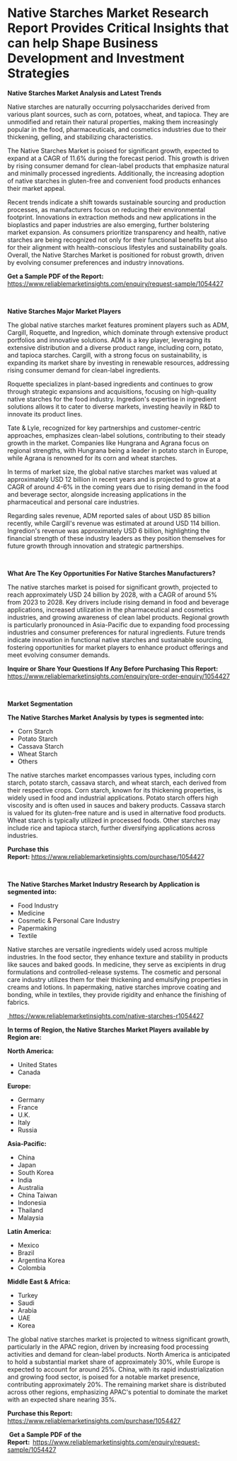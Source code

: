 <p><h1>Native Starches Market Research Report Provides Critical Insights that can help Shape Business Development and Investment Strategies</h1></p><p><strong>Native Starches Market Analysis and Latest Trends</strong></p>
<p><p>Native starches are naturally occurring polysaccharides derived from various plant sources, such as corn, potatoes, wheat, and tapioca. They are unmodified and retain their natural properties, making them increasingly popular in the food, pharmaceuticals, and cosmetics industries due to their thickening, gelling, and stabilizing characteristics.</p><p>The Native Starches Market is poised for significant growth, expected to expand at a CAGR of 11.6% during the forecast period. This growth is driven by rising consumer demand for clean-label products that emphasize natural and minimally processed ingredients. Additionally, the increasing adoption of native starches in gluten-free and convenient food products enhances their market appeal.</p><p>Recent trends indicate a shift towards sustainable sourcing and production processes, as manufacturers focus on reducing their environmental footprint. Innovations in extraction methods and new applications in the bioplastics and paper industries are also emerging, further bolstering market expansion. As consumers prioritize transparency and health, native starches are being recognized not only for their functional benefits but also for their alignment with health-conscious lifestyles and sustainability goals. Overall, the Native Starches Market is positioned for robust growth, driven by evolving consumer preferences and industry innovations.</p></p>
<p><strong>Get a Sample PDF of the Report:&nbsp;</strong> <a href="https://www.reliablemarketinsights.com/enquiry/request-sample/1054427?utm_campaign=3648&utm_medium=2&utm_source=Github&utm_content=ia&utm_term=16042025&utm_id=native-starches">https://www.reliablemarketinsights.com/enquiry/request-sample/1054427</a></p>
<p>&nbsp;</p>
<p><strong>Native Starches Major Market Players</strong></p>
<p><p>The global native starches market features prominent players such as ADM, Cargill, Roquette, and Ingredion, which dominate through extensive product portfolios and innovative solutions. ADM is a key player, leveraging its extensive distribution and a diverse product range, including corn, potato, and tapioca starches. Cargill, with a strong focus on sustainability, is expanding its market share by investing in renewable resources, addressing rising consumer demand for clean-label ingredients.</p><p>Roquette specializes in plant-based ingredients and continues to grow through strategic expansions and acquisitions, focusing on high-quality native starches for the food industry. Ingredion's expertise in ingredient solutions allows it to cater to diverse markets, investing heavily in R&D to innovate its product lines.</p><p>Tate & Lyle, recognized for key partnerships and customer-centric approaches, emphasizes clean-label solutions, contributing to their steady growth in the market. Companies like Hungrana and Agrana focus on regional strengths, with Hungrana being a leader in potato starch in Europe, while Agrana is renowned for its corn and wheat starches.</p><p>In terms of market size, the global native starches market was valued at approximately USD 12 billion in recent years and is projected to grow at a CAGR of around 4-6% in the coming years due to rising demand in the food and beverage sector, alongside increasing applications in the pharmaceutical and personal care industries.</p><p>Regarding sales revenue, ADM reported sales of about USD 85 billion recently, while Cargill's revenue was estimated at around USD 114 billion. Ingredion's revenue was approximately USD 6 billion, highlighting the financial strength of these industry leaders as they position themselves for future growth through innovation and strategic partnerships.</p></p>
<p>&nbsp;</p>
<p><strong>What Are The Key Opportunities For Native Starches Manufacturers?</strong></p>
<p><p>The native starches market is poised for significant growth, projected to reach approximately USD 24 billion by 2028, with a CAGR of around 5% from 2023 to 2028. Key drivers include rising demand in food and beverage applications, increased utilization in the pharmaceutical and cosmetics industries, and growing awareness of clean label products. Regional growth is particularly pronounced in Asia-Pacific due to expanding food processing industries and consumer preferences for natural ingredients. Future trends indicate innovation in functional native starches and sustainable sourcing, fostering opportunities for market players to enhance product offerings and meet evolving consumer demands.</p></p>
<p><strong>Inquire or Share Your Questions If Any Before Purchasing This Report:</strong> <a href="https://www.reliablemarketinsights.com/enquiry/pre-order-enquiry/1054427?utm_campaign=3648&utm_medium=2&utm_source=Github&utm_content=ia&utm_term=16042025&utm_id=native-starches">https://www.reliablemarketinsights.com/enquiry/pre-order-enquiry/1054427</a></p>
<p>&nbsp;</p>
<p><strong>Market Segmentation</strong></p>
<p><strong>The Native Starches Market Analysis by types is segmented into:</strong></p>
<p><ul><li>Corn Starch</li><li>Potato Starch</li><li>Cassava Starch</li><li>Wheat Starch</li><li>Others</li></ul></p>
<p><p>The native starches market encompasses various types, including corn starch, potato starch, cassava starch, and wheat starch, each derived from their respective crops. Corn starch, known for its thickening properties, is widely used in food and industrial applications. Potato starch offers high viscosity and is often used in sauces and bakery products. Cassava starch is valued for its gluten-free nature and is used in alternative food products. Wheat starch is typically utilized in processed foods. Other starches may include rice and tapioca starch, further diversifying applications across industries.</p></p>
<p><strong>Purchase this Report:&nbsp;</strong><a href="https://www.reliablemarketinsights.com/purchase/1054427?utm_campaign=3648&utm_medium=2&utm_source=Github&utm_content=ia&utm_term=16042025&utm_id=native-starches">https://www.reliablemarketinsights.com/purchase/1054427</a></p>
<p>&nbsp;</p>
<p><strong>The Native Starches Market Industry Research by Application is segmented into:</strong></p>
<p><ul><li>Food Industry</li><li>Medicine</li><li>Cosmetic & Personal Care Industry</li><li>Papermaking</li><li>Textile</li></ul></p>
<p><p>Native starches are versatile ingredients widely used across multiple industries. In the food sector, they enhance texture and stability in products like sauces and baked goods. In medicine, they serve as excipients in drug formulations and controlled-release systems. The cosmetic and personal care industry utilizes them for their thickening and emulsifying properties in creams and lotions. In papermaking, native starches improve coating and bonding, while in textiles, they provide rigidity and enhance the finishing of fabrics.</p></p>
<p><a href="https://www.reliablemarketinsights.com/native-starches-r1054427?utm_campaign=3648&utm_medium=2&utm_source=Github&utm_content=ia&utm_term=16042025&utm_id=native-starches">&nbsp;https://www.reliablemarketinsights.com/native-starches-r1054427</a></p>
<p><strong>In terms of Region, the Native Starches Market Players available by Region are:</strong></p>
<p>
    <p> <strong> North America: </strong>
        <ul>
            <li>United States</li>
            <li>Canada</li>
        </ul>
        </p> 
    <p> <strong> Europe: </strong>
        <ul>
            <li>Germany</li>
            <li>France</li>
            <li>U.K.</li>
            <li>Italy</li>
            <li>Russia</li>
        </ul>
        </p> 
    <p> <strong> Asia-Pacific: </strong>
        <ul>
            <li>China</li>
            <li>Japan</li>
            <li>South Korea</li>
            <li>India</li>
            <li>Australia</li>
            <li>China Taiwan</li>
            <li>Indonesia</li>
            <li>Thailand</li>
            <li>Malaysia</li>
        </ul>
        </p> 
    <p> <strong> Latin America: </strong>
        <ul>
            <li>Mexico</li>
            <li>Brazil</li>
            <li>Argentina Korea</li>
            <li>Colombia</li>
        </ul>
        </p> 
    <p> <strong> Middle East & Africa: </strong>
        <ul>
            <li>Turkey</li>
            <li>Saudi</li>
            <li>Arabia</li>
            <li>UAE</li>
            <li>Korea</li>
        </ul>
    </p>
    </p>
<p><p>The global native starches market is projected to witness significant growth, particularly in the APAC region, driven by increasing food processing activities and demand for clean-label products. North America is anticipated to hold a substantial market share of approximately 30%, while Europe is expected to account for around 25%. China, with its rapid industrialization and growing food sector, is poised for a notable market presence, contributing approximately 20%. The remaining market share is distributed across other regions, emphasizing APAC's potential to dominate the market with an expected share nearing 35%.</p></p>
<p><strong>Purchase this Report: </strong><a href="https://www.reliablemarketinsights.com/purchase/1054427?utm_campaign=3648&utm_medium=2&utm_source=Github&utm_content=ia&utm_term=16042025&utm_id=native-starches">https://www.reliablemarketinsights.com/purchase/1054427</a></p>
<p>&nbsp;<strong>Get a Sample PDF of the Report:&nbsp;&nbsp;</strong><a href="https://www.reliablemarketinsights.com/enquiry/request-sample/1054427?utm_campaign=3648&utm_medium=2&utm_source=Github&utm_content=ia&utm_term=16042025&utm_id=native-starches">https://www.reliablemarketinsights.com/enquiry/request-sample/1054427</a></p>
<p><strong></strong></p>
<p><p></p><p></p><p></p></p>